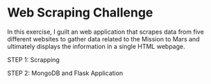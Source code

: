 # Web Scraping Challenge

In this exercise, I guilt an web application that scrapes data from five different websites to gather data related to the Mission to Mars and ultimately displays the information in a single HTML webpage.

STEP 1: Scrapping<br>

STEP 2: MongoDB and Flask Application<br>
